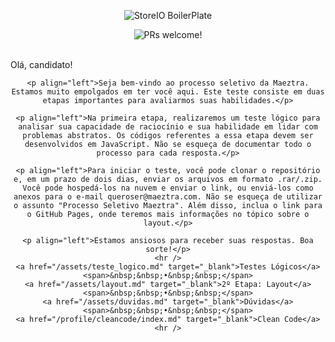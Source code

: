 <p align="center">
    <img src="https://maeztra.com/wp-content/uploads/2023/05/mz-wordpress-300x300.png" alt="StoreIO BoilerPlate">
</p>

<div align="center">
    <img src="https://img.shields.io/static/v1?label=PRs&message=São Bem Vindos&style=flat-square&color=0090FF&labelColor=000000" alt="PRs welcome!" />
</div>

<div align="center">
    <br />
    <p align="left">Olá, candidato!</p>

    <p align="left">Seja bem-vindo ao processo seletivo da Maeztra. Estamos muito empolgados em ter você aqui. Este teste consiste em duas etapas importantes para avaliarmos suas habilidades.</p>

    <p align="left">Na primeira etapa, realizaremos um teste lógico para analisar sua capacidade de raciocínio e sua habilidade em lidar com problemas abstratos. Os códigos referentes a essa etapa devem ser desenvolvidos em JavaScript. Não se esqueça de documentar todo o processo para cada resposta.</p>

    <p align="left">Para iniciar o teste, você pode clonar o repositório e, em um prazo de dois dias, enviar os arquivos em formato .rar/.zip. Você pode hospedá-los na nuvem e enviar o link, ou enviá-los como anexos para o e-mail queroser@maeztra.com. Não se esqueça de utilizar o assunto "Processo Seletivo Maeztra". Além disso, inclua o link para o GitHub Pages, onde teremos mais informações no tópico sobre o layout.</p>

    <p align="left">Estamos ansiosos para receber suas respostas. Boa sorte!</p>
    <hr />
    <a href="/assets/teste_logico.md" target="_blank">Testes Lógicos</a>
    <span>&nbsp;&nbsp;•&nbsp;&nbsp;</span>
    <a href="/assets/layout.md" target="_blank">2º Etapa: Layout</a>
    <span>&nbsp;&nbsp;•&nbsp;&nbsp;</span>
    <a href="/assets/duvidas.md" target="_blank">Dúvidas</a>
    <span>&nbsp;&nbsp;•&nbsp;&nbsp;</span>
    <a href="/profile/cleancode/index.md" target="_blank">Clean Code</a>
    <hr />
</div>